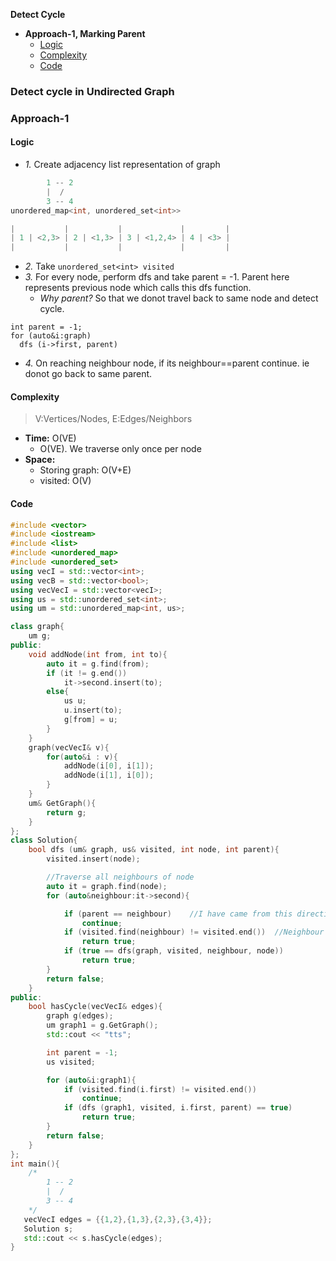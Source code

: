 **Detect Cycle**
- **Approach-1, Marking Parent**
  - [Logic](#l)
  - [Complexity](#co)
  - [Code](#c)

### Detect cycle in Undirected Graph

### Approach-1
<a name=l></a>
#### Logic
- _1._ Create adjacency list representation of graph
```c
        1 -- 2
        |  /
        3 -- 4
unordered_map<int, unordered_set<int>>

|           |           |             |         |
| 1 | <2,3> | 2 | <1,3> | 3 | <1,2,4> | 4 | <3> |
|           |           |             |         |
```
- _2._ Take `unordered_set<int> visited`
- _3._ For every node, perform dfs and take parent = -1. Parent here represents previous node which calls this dfs function.
  - _Why parent?_ So that we donot travel back to same node and detect cycle.
```
int parent = -1;
for (auto&i:graph)
  dfs (i->first, parent)
```
- _4._ On reaching neighbour node, if its neighbour==parent continue. ie donot go back to same parent.

<a name=co></a>
#### Complexity
> V:Vertices/Nodes, E:Edges/Neighbors
- **Time:** O(VE)
  - O(VE). We traverse only once per node
- **Space:**
  - Storing graph: O(V+E)
  - visited: O(V)

<a name=c></a>
#### Code
```cpp
#include <vector>
#include <iostream>
#include <list>
#include <unordered_map>
#include <unordered_set>
using vecI = std::vector<int>;
using vecB = std::vector<bool>;
using vecVecI = std::vector<vecI>;
using us = std::unordered_set<int>;
using um = std::unordered_map<int, us>;

class graph{
    um g;
public:
    void addNode(int from, int to){
        auto it = g.find(from);
        if (it != g.end())
            it->second.insert(to);
        else{
            us u;
            u.insert(to);
            g[from] = u;
        }
    }
    graph(vecVecI& v){
        for(auto&i : v){
            addNode(i[0], i[1]);
            addNode(i[1], i[0]);
        }
    }
    um& GetGraph(){
        return g;
    }
};
class Solution{
    bool dfs (um& graph, us& visited, int node, int parent){
        visited.insert(node);

        //Traverse all neighbours of node
        auto it = graph.find(node);
        for (auto&neighbour:it->second){

            if (parent == neighbour)    //I have came from this direction donot move back
                continue;
            if (visited.find(neighbour) != visited.end())  //Neighbour not yet visited
                return true;
            if (true == dfs(graph, visited, neighbour, node))
                return true;
        }
        return false;
    }
public:
    bool hasCycle(vecVecI& edges){
        graph g(edges);
        um graph1 = g.GetGraph();
        std::cout << "tts";

        int parent = -1;
        us visited;

        for (auto&i:graph1){
            if (visited.find(i.first) != visited.end())
                continue;
            if (dfs (graph1, visited, i.first, parent) == true)
                return true;
        }
        return false;
    }
};
int main(){
    /*
        1 -- 2
        |  /
        3 -- 4
    */
   vecVecI edges = {{1,2},{1,3},{2,3},{3,4}};
   Solution s;
   std::cout << s.hasCycle(edges);
}
```
